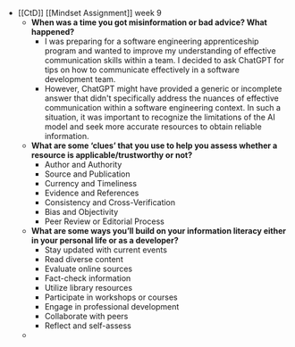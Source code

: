 - [[CtD]] [[Mindset Assignment]] week 9
	- **When was a time you got misinformation or bad advice? What happened?**
		- I was preparing for a software engineering apprenticeship program and wanted to improve my understanding of effective communication skills within a team. I decided to ask ChatGPT for tips on how to communicate effectively in a software development team.
		- However, ChatGPT might have provided a generic or incomplete answer that didn't specifically address the nuances of effective communication within a software engineering context. In such a situation, it was important to recognize the limitations of the AI model and seek more accurate resources to obtain reliable information.
	- **What are some ‘clues’ that you use to help you assess whether a resource is applicable/trustworthy or not?**
		- Author and Authority
		- Source and Publication
		- Currency and Timeliness
		- Evidence and References
		- Consistency and Cross-Verification
		- Bias and Objectivity
		- Peer Review or Editorial Process
	- **What are some ways you’ll build on your information literacy either in your personal life or as a developer?**
		- Stay updated with current events
		- Read diverse content
		- Evaluate online sources
		- Fact-check information
		- Utilize library resources
		- Participate in workshops or courses
		- Engage in professional development
		- Collaborate with peers
		- Reflect and self-assess
	-